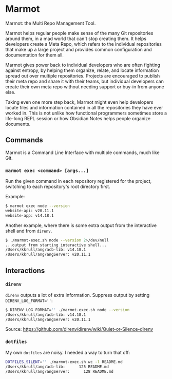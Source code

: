 # Marmot

Marmot: the Multi Repo Management Tool.

Marmot helps regular people make sense of the many Git repositories around them, in a mad world that
can't stop creating them.  It helps developers create a Meta Repo, which refers to the individual
repositories that make up a large project and provides common configuration and documentation for
them all.

Marmot gives power back to individual developers who are often fighting against entropy, by helping
them organize, relate, and locate information spread out over multiple repositories.  Projects are
encouraged to publish their meta repo and share it with their teams, but individual developers can
create their own meta repo without needing support or buy-in from anyone else.

Taking even one more step back, Marmot might even help developers locate files and information
contained in all the repositories they have ever worked in.  This is not unlike how functional
programmers sometimes store a life-long REPL session or how Obsidian Notes helps people organize
documents.

## Commands

Marmot is a Command Line Interface with multiple commands, much like Git.

### `marmot exec <command> [args...]`

Run the given command in each repository registered for the project, switching to each repository's
root directory first.

Example:

```sh
$ marmot exec node --version
website-api: v20.11.1
website-app: v14.18.1
```

Another example, where there is some extra output from the interactive shell and from `direnv`.

```sh
$ ./marmot-exec.sh node --version 2>/dev/null
...output from starting interactive shell...
/Users/kkrull/ang/acb-lib: v14.18.1
/Users/kkrull/ang/angServer: v20.11.1
```

## Interactions

### `direnv`

`direnv` outputs a lot of extra information.  Suppress output by setting `DIRENV_LOG_FORMAT=''`:

```sh
$ DIRENV_LOG_FORMAT='' ./marmot-exec.sh node --version
/Users/kkrull/ang/acb-lib: v14.18.1
/Users/kkrull/ang/angServer: v20.11.1
```

Source: <https://github.com/direnv/direnv/wiki/Quiet-or-Silence-direnv>

### `dotfiles`

My own `dotfiles` are noisy.  I needed a way to turn that off:

```sh
DOTFILES_SILENT='' ./marmot-exec.sh wc -l README.md
/Users/kkrull/ang/acb-lib:      125 README.md
/Users/kkrull/ang/angServer:      128 README.md
```
